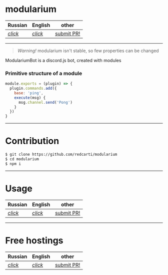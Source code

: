 # modularium

| **Russian** | **English** | other |
| --- | --- | ---|
| [*click*](readme.md) | [*click*](docs/en_US/readme.md) | [submit PR!](https://github.com/redcarti/modularium/pulls) |

---

> *Warning!* modularium isn't stable, so few properties can be changed

ModulariumBot is a discord.js bot, created with modules

### Primitive structure of a module
```js
module.exports = (plugin) => {
  plugin.commands.add({
    base: 'ping',
    execute(msg) {
      msg.channel.send('Pong')
    }
  })
}
```
___

# Contribution
```bash
$ git clone https://github.com/redcarti/modularium
$ cd modularium
$ npm i
```
___

# Usage

| **Russian** | **English** | other |
| --- | --- | --- |
| [*click*](docs/ru_RU/usage.md) | [*click*](docs/en_US/usage.md) | [submit PR!](https://github.com/redcarti/modularium/pulls) |

___

# Free hostings

| **Russian** | **English** | other |
| --- | --- | --- |
| [*click*](docs/ru_RU/freehost.md) | [*click*](docs/en_US/freehost.md) | [submit PR!](https://github.com/redcarti/modularium/pulls) |
